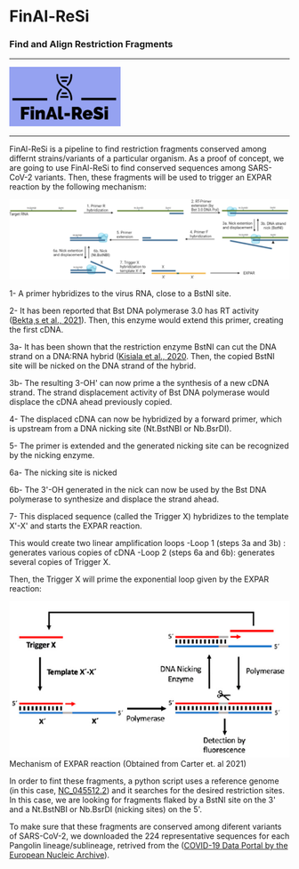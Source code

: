 # FinAl-ReSi
### Find and Align Restriction Fragments

___

<img src="img/logo.png" alt="Logo" width="200"/>

___

FinAl-ReSi is a pipeline to find  restriction fragments conserved among differnt strains/variants of a particular organism.
As a proof of concept, we are going to use FinAl-ReSi to find conserved sequences among SARS-CoV-2 variants. Then, these fragments 
will be used to trigger an EXPAR reaction by the following mechanism:

<img src="img/double-nick-mech.png" alt="Logo"/>

1- A primer hybridizes to the virus RNA, close to a BstNI site.

2- It has been reported that Bst DNA polymerase 3.0 has RT activity ([Bekta¸s et al., 2021](https://www.bioz.com/articles/showDocs/?q=Viruses_2021_Apr_23_3977&uq=M0374&v=PMC8146324&px=1)). Then, this enzyme would extend this primer, creating the first cDNA.

3a- It has been shown that the restriction enzyme BstNI can cut the DNA strand on a DNA:RNA hybrid ([Kisiala et al., 2020](https://academic.oup.com/nar/article/48/12/6954/5847776). Then, the copied BstNI site will be nicked on the DNA strand of the hybrid.

3b- The resulting 3-OH' can now prime a the synthesis of a new cDNA strand. The strand displacement activity of Bst DNA polymerase would displace the cDNA ahead previously copied.

4- The displaced cDNA can now be hybridized by a forward primer, which is upstream from a DNA nicking site (Nt.BstNBI or Nb.BsrDI).

5- The primer is extended and the generated nicking site can be recognized by the nicking enzyme.

6a- The nicking site is nicked

6b- The 3'-OH generated in the nick can now be used by the Bst DNA polymerase to synthesize and displace the strand ahead. 

7- This displaced sequence (called the Trigger X) hybridizes to the template X'-X' and starts the EXPAR reaction.


This would create two linear amplification loops 
-Loop 1 (steps 3a and 3b) : generates various copies of cDNA
-Loop 2 (steps 6a and 6b): generates several copies of Trigger X.

Then, the Trigger X will prime the exponential loop given by the EXPAR reaction:

![alt text](/img/expar.png?raw=true "EXPAR")
Mechanism of EXPAR reaction (Obtained from Carter et. al 2021)



In order to fint these fragments, a python script uses a reference genome (in this case, [NC_045512.2](https://www.ncbi.nlm.nih.gov/nuccore/1798174254)) and it searches for the desired restriction sites. In this case, we are looking for fragments flaked by a BstNI site on the 3' and a 
Nt.BstNBI or Nb.BsrDI (nicking sites) on the 5'.


To make sure that these fragments are conserved among diferent variants of SARS-CoV-2, we downloaded the 224 representative sequences for each Pangolin lineage/sublineage, retrived from the ([COVID-19 Data Portal by the European Nucleic Archive](https://www.covid19dataportal.org/search/sequences?crossReferencesOption=all&overrideDefaultDomain=true&db=representative-sequences&size=1000)).





